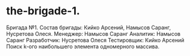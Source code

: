 # the-brigade-1.
Бригада №1. Состав бригады: Кийко Арсений, Намысов Саранг, Нусретова Олеся. 
Менеджер: Намысов Саранг
Аналитик: Намысов Саранг
Разработчик: Нусретова Олеся
Тестировщик: Кийко Арсений
Поиск k-ого наибольшего элемента одномерного массива.
